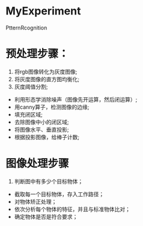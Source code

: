 # MyExperiment
PtternRcognition

# 预处理步骤：
1. 将rgb图像转化为灰度图像;
2. 将灰度图像的直方图均衡化;
3. 灰度阈值分割;
* 利用形态学消除噪声（图像先开运算，然后闭运算）;
* 用canny算子，检测图像的边缘;
* 填充闭区域;
* 去除图像中小的闭区域;
* 将图像水平、垂直投影;
* 根据投影图像，给棒子计数;

# 图像处理步骤
1. 判断图中有多少个目标物体；
* 截取每一个目标物体，存入工作路径；
* 对物体矫正处理；
* 依次分析每个物体的特征，并且与标准物体比对；
* 确定物体是否是符合要求；
